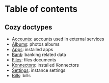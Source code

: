 Table of contents
=================

## Cozy doctypes

- [Accounts](io.cozy.accounts.md): accounts used in external services
- [Albums](io.cozy.photos.albums.md): photos albums
- [Apps](io.cozy.apps.md): installed apps
- [Bank](io.cozy.bank.md): banking related data
- [Files](io.cozy.files.md): files documents
- [Konnectors](io.cozy.konnectors.md): installed Konnectors
- [Settings](io.cozy.settings.md): instance settings
- [Bills](io.cozy.bills.md): bills